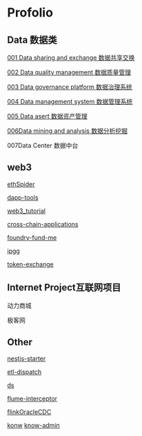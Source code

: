 # Profolio

## Data 数据类

[001 Data sharing and exchange 数据共享交换](https://github.com/jiasenwqbr/Portfolio/blob/main/001Data_sharing_and_exchange.md)

[002 Data quality management 数据质量管理](https://github.com/jiasenwqbr/Portfolio/blob/main/002Data_quality_management.md)

[003 Data governance platform 数据治理系统](https://github.com/jiasenwqbr/Portfolio/blob/main/003Data_governance_platform.md)

[004 Data management system 数据管理系统](https://github.com/jiasenwqbr/Portfolio/blob/main/004Data_management_system.md)

[005 Data asert 数据资产管理 ](https://github.com/jiasenwqbr/Portfolio/blob/main/005Data_assert.md)

[006Data mining and analysis 数据分析挖掘](https://github.com/jiasenwqbr/Portfolio/blob/main/006Data_mining_and_analysis_platform.md)

007Data Center 数据中台



## web3

[ethSpider](https://github.com/jiasenwqbr/ethSpider)

[dapp-tools](https://github.com/jiasenwqbr/dapp-tools)

[web3_tutorial](https://github.com/jiasenwqbr/web3_tutorial)

[cross-chain-applications](https://github.com/jiasenwqbr/cross-chain-applications)

[foundry-fund-me](https://github.com/jiasenwqbr/foundry-fund-me)

[ipgg](https://github.com/jiasenwqbr/ipgg)

[token-exchange](https://github.com/jiasenwqbr/token-exchange)



## Internet Project互联网项目

动力商城

极客网



## Other

[nestjs-starter](https://github.com/jiasenwqbr/nestjs-starter)

[etl-dispatch](https://github.com/jiasenwqbr/etl-dispatch)

[ds](https://github.com/jiasenwqbr/ds)

[flume-interceptor](https://github.com/jiasenwqbr/flume-interceptor)

[flinkOracleCDC](https://github.com/jiasenwqbr/flinkOracleCDC)

[konw](https://github.com/jiasenwqbr/konw)    [know-admin](https://github.com/jiasenwqbr/know-admin)

